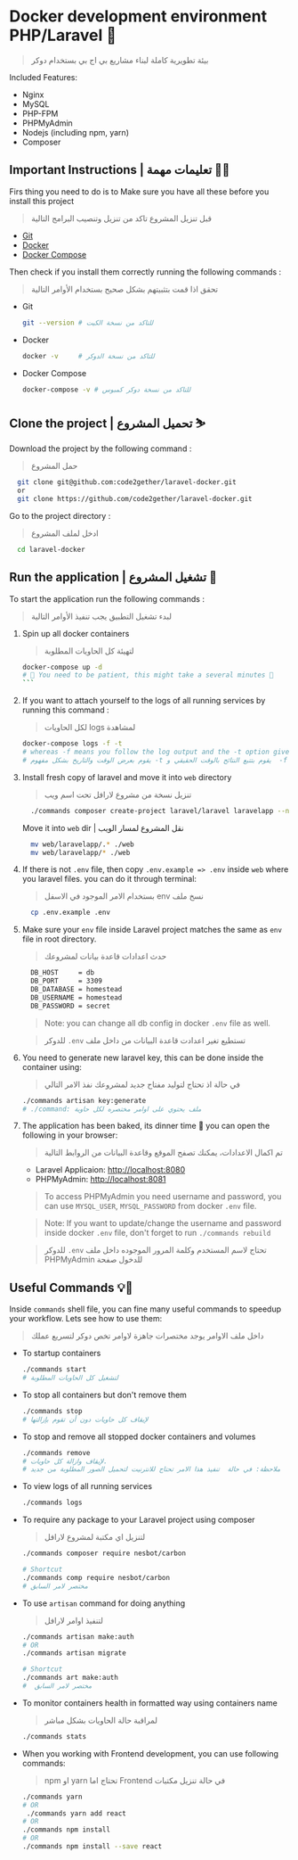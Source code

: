 # Docker development environment PHP/Laravel 🐳

> بيئة تطويرية كاملة لبناء مشاريع بي اج بي بستخدام دوكر

Included Features:

- Nginx
- MySQL
- PHP-FPM
- PHPMyAdmin
- Nodejs (including npm, yarn)
- Composer

## Important Instructions | تعليمات مهمة 💁‍♂️

Firs thing you need to do is to Make sure you have all these before you install this project

> قبل تنزيل المشروع تاكد من تنزيل وتنصيب البرامج التالية

- [Git](https://git-scm.com/downloads)
- [Docker](https://docs.docker.com/engine/installation/)
- [Docker Compose](https://docs.docker.com/compose/install/)

Then check if you install them correctly running the following commands :

> تحقق اذا قمت بتثبيتهم بشكل صحيح بستخدام الأوامر التالية

- Git
  ```sh
  git --version # للتاكد من نسخة الكيت
  ```
- Docker
  ```sh
  docker -v     # للتاكد من نسخة الدوكر
  ```
- Docker Compose
  ```sh
  docker-compose -v # للتاكد من نسخة دوكر كمبوس
  ```

## Clone the project | تحميل المشروع ⛷

Download the project by the following command :

> حمل المشروع

```sh
  git clone git@github.com:code2gether/laravel-docker.git
  or
  git clone https://github.com/code2gether/laravel-docker.git
```

Go to the project directory :

> ادخل لملف المشروع

```sh
  cd laravel-docker
```

## Run the application | تشغيل المشروع 🚀

To start the application run the following commands :

> لبدء تشغيل التطبيق يجب تنفيذ الأوامر التالية

1.  Spin up all docker containers

    > لتهيئة كل الحاويات المطلوبة

    ````sh
    docker-compose up -d
    # 🐢 You need to be patient, this might take a several minutes 🐢
    ```
    ````

2.  If you want to attach yourself to the logs of all running services by running this command :

    > لكل الحاويات logs لمشاهدة

    ```sh
    docker-compose logs -f -t
    # whereas -f means you follow the log output and the -t option gives you nice timestamps
    # يقوم بعرض الوقت والتاريخ بشكل مفهوم -t يقوم بتتبع النتائج بالوقت الحقيقي و  -f بينما
    ```

3.  Install fresh copy of laravel and move it into `web` directory

    > تنزيل نسخة من مشروع لارافل تحت اسم ويب

    ```sh
      ./commands composer create-project laravel/laravel laravelapp --no-progress --profile --prefer-dist
    ```

    Move it into `web` dir | نقل المشروع لمسار الويب

    ```sh
      mv web/laravelapp/.* ./web
      mv web/laravelapp/* ./web
    ```

4.  If there is not `.env` file, then copy `.env.example => .env` inside `web` where you laravel files. you can do it through terminal:

    > بستخدام الامر الموجود في الاسفل env نسخ ملف

    ```sh
      cp .env.example .env
    ```

5.  Make sure your `env` file inside Laravel project matches the same as `env` file in root directory.

    > حدث اعدادات قاعدة بيانات لمشروعك

    ```sh
      DB_HOST     = db
      DB_PORT     = 3309
      DB_DATABASE = homestead
      DB_USERNAME = homestead
      DB_PASSWORD = secret
    ```

    > Note: you can change all db config in docker `.env` file as well.

    > للدوكر `.env` تستطيع تغير اعدادت قاعدة البيانات من داخل ملف

6.  You need to generate new laravel key, this can be done inside the container using:

    > في حالة اذ تحتاج لتوليد مفتاح جديد لمشروعك نفذ الامر التالي

    ```sh
    ./commands artisan key:generate
    # ./command: ملف يحتوي على اوامر مختصره لكل حاوية
    ```

7.  The application has been baked, its dinner time 🍔 you can open the following in your browser:

    > تم اكمال الاعدادات، يمكنك تصفح الموقع وقاعدة البيانات من الروابط التالية

    - Laravel Applicaion: [http://localhost:8080](http://localhost:8080)
    - PHPMyAdmin: [http://localhost:8081](http://localhost:8081/)

    > To access PHPMyAdmin you need username and password, you can use `MYSQL_USER`, `MYSQL_PASSWORD` from docker `.env` file.

    > Note: If you want to update/change the username and password inside docker `.env` file, don't forget to run `./commands rebuild`

    > للدوكر `.env` تحتاج لاسم المستخدم وكلمة المرور الموجوده داخل ملف PHPMyAdmin للدخول صفحة

## Useful Commands 💡🐳

Inside `commands` shell file, you can fine many useful commands to speedup your workflow. Lets see how to use them:

> داخل ملف الاوامر يوجد مختصرات جاهزة لاوامر تخص دوكر لتسريع عملك

- To startup containers

  ```sh
  ./commands start
  # لتشغيل كل الحاويات المطلوبة
  ```

- To stop all containers but don't remove them

  ```sh
  ./commands stop
  # لإيقاف كل حاويات دون أن تقوم بإزالتها
  ```

- To stop and remove all stopped docker containers and volumes

  ```sh
  ./commands remove
  # لإيقاف وازالة كل حاويات.
  # ملاحظة: في حالة  تنفيذ هذا الامر تحتاج للانترنيت لتحميل الصور المطلوبة من جديد
  ```

- To view logs of all running services

  ```sh
  ./commands logs
  ```

- To require any package to your Laravel project using composer

  > لتنزيل اي مكتبة لمشروع لارافل

  ```sh
  ./commands composer require nesbot/carbon

  # Shortcut
  ./commands comp require nesbot/carbon
  # مختصر لامر السابق
  ```

- To use `artisan` command for doing anything

  > لتنفيذ اوامر لارافل

  ```sh
  ./commands artisan make:auth
  # OR
  ./commands artisan migrate

  # Shortcut
  ./commands art make:auth
  #  مختصر لامر السابق
  ```

- To monitor containers health in formatted way using containers name

  > لمراقبة حالة الحاويات بشكل مباشر

  ```sh
  ./commands stats
  ```

- When you working with Frontend development, you can use following commands:
  > npm او yarn تحتاج اما Frontend في حالة تنزيل مكتبات
  ```sh
  ./commands yarn
  # OR
   ./commands yarn add react
  # OR
  ./commands npm install
  # OR
  ./commands npm install --save react
  ```
